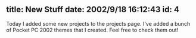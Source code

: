 title: New Stuff
date: 2002/9/18 16:12:43
id: 4
---
Today I added some new projects to the projects page. I've added a bunch of Pocket PC 2002 themes that I created. Feel free to check them out!